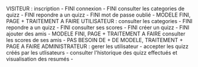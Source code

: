 VISITEUR : 
    inscription - FINI
    connexion - FINI
    consulter les categories de quizz - FINI
    repondre a un quizz - FINI
    mot de passe oublié  - MODELE FINI, PAGE + TRAITEMENT A FAIRE
UTILISATEUR : 
    consulter les categories - FINI
    repondre a un quizz - FINI
    consulter ses scores - FINI 
    créer un quizz - FINI 
    ajouter des amis  - MODELE FINI, PAGE + TRAITEMENT A FAIRE
    consulter les scores de ses amis - PAS BESOIN DE + DE MODELE, TRAITEMENT + PAGE A FAIRE
ADMINISTRATEUR : 
    gerer les utilisateur - 
    accepter les quizz créés par les utlisateurs - 
    consulter l'historique des quizz effectués et visualisation des resumés - 